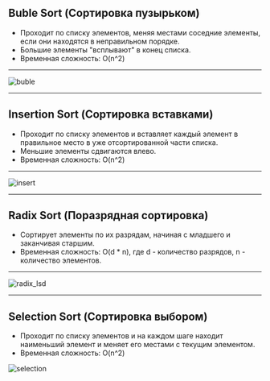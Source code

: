 ## Buble Sort (Сортировка пузырьком)
- Проходит по списку элементов, меняя местами соседние элементы, если они находятся в неправильном порядке.
- Большие элементы "всплывают" в конец списка.
- Временная сложность: O(n^2)
--------------------------------------------------------
![buble](https://upload.wikimedia.org/wikipedia/commons/c/c8/Bubble-sort-example-300px.gif)

--------------------------------------------------------
## Insertion Sort (Сортировка вставками)
- Проходит по списку элементов и вставляет каждый элемент в правильное место в уже отсортированной части списка.
- Меньшие элементы сдвигаются влево.
- Временная сложность: O(n^2)
--------------------------------------------------------
![insert](https://upload.wikimedia.org/wikipedia/commons/0/0f/Insertion-sort-example-300px.gif)

--------------------------------------------------------

## Radix Sort (Поразрядная сортировка)
- Сортирует элементы по их разрядам, начиная с младшего и заканчивая старшим.
- Временная сложность: O(d * n), где d - количество разрядов, n - количество элементов.
--------------------------------------------------------
![radix_lsd](https://upload.wikimedia.org/wikipedia/commons/thumb/0/04/%E5%9F%BA%E6%95%B0%E6%8E%92%E5%BA%8F.gif/640px-%E5%9F%BA%E6%95%B0%E6%8E%92%E5%BA%8F.gif)

--------------------------------------------------------
## Selection Sort (Сортировка выбором)
- Проходит по списку элементов и на каждом шаге находит наименьший элемент и меняет его местами с текущим элементом.
- Временная сложность: O(n^2)

![selection](https://res.cloudinary.com/practicaldev/image/fetch/s--6bITq5rX--/c_limit%2Cf_auto%2Cfl_progressive%2Cq_66%2Cw_800/https://i0.wp.com/algorithms.tutorialhorizon.com/files/2019/01/Selection-Sort-Gif.gif%3Fzoom%3D1.25%26fit%3D300%252C214%26ssl%3D1)
